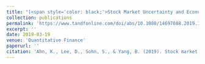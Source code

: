 ```yaml
---
title: "[<span style='color: black;'>Stock Market Uncertainty and Economic Fundamentals: an Entropy-Based Approach</span>](https://www.tandfonline.com/doi/abs/10.1080/14697688.2019.1579922)"
collection: publications
permalink: 'https://www.tandfonline.com/doi/abs/10.1080/14697688.2019.1579922'
excerpt: ''
date: 2019-03-19
venue: 'Quantitative Finance'
paperurl: ''
citation: 'Ahn, K., Lee, D., Sohn, S., & Yang, B. (2019). Stock market uncertainty and economic fundamentals: an entropy-based approach. Quantitative Finance, 19(7), 1151-1163.'
---
```

